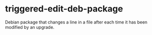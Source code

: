 # triggered-edit-deb-package
Debian package that changes a line in a file after each time it has been modified by an upgrade.
